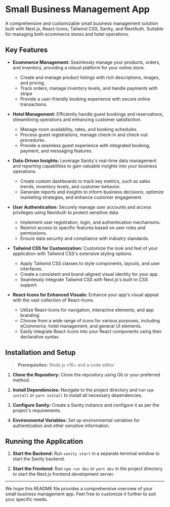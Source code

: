 # Small Business Management App

A comprehensive and customizable small business management solution built with Next.js, React-Icons, Tailwind CSS, Sanity, and NextAuth. Suitable for managing both ecommerce stores and hotel operations.

## Key Features

- **Ecommerce Management:** Seamlessly manage your products, orders, and inventory, providing a robust platform for your online store.

  - Create and manage product listings with rich descriptions, images, and pricing.
  - Track orders, manage inventory levels, and handle payments with stripe
  - Provide a user-friendly booking experience with secure online transactions.

- **Hotel Management:** Efficiently handle guest bookings and reservations, streamlining operations and enhancing customer satisfaction.

  - Manage room availability, rates, and booking schedules.
  - Process guest registrations, manage check-in and check-out procedures.
  - Provide a seamless guest experience with integrated booking, payment, and messaging features.

- **Data-Driven Insights:** Leverage Sanity's real-time data management and reporting capabilities to gain valuable insights into your business operations.

  - Create custom dashboards to track key metrics, such as sales trends, inventory levels, and customer behavior.
  - Generate reports and insights to inform business decisions, optimize marketing strategies, and enhance customer engagement.

- **User Authentication:** Securely manage user accounts and access privileges using NextAuth to protect sensitive data.

  - Implement user registration, login, and authentication mechanisms.
  - Restrict access to specific features based on user roles and permissions.
  - Ensure data security and compliance with industry standards.

- **Tailwind CSS for Customization:** Customize the look and feel of your application with Tailwind CSS's extensive styling options.

  - Apply Tailwind CSS classes to style components, layouts, and user interfaces.
  - Create a consistent and brand-aligned visual identity for your app.
  - Seamlessly integrate Tailwind CSS with Next.js's built-in CSS support.

- **React-Icons for Enhanced Visuals:** Enhance your app's visual appeal with the vast collection of React-Icons.

  - Utilize React-Icons for navigation, interactive elements, and app branding.
  - Choose from a wide range of icons for various purposes, including eCommerce, hotel management, and general UI elements.
  - Easily integrate React-Icons into your React components using their declarative syntax.

## Installation and Setup

> **Prerequisites:** Node.js v16+ and a code editor

1. **Clone the Repository:** Clone the repository using Git or your preferred method.

2. **Install Dependencies:** Navigate to the project directory and run `npm install` or `yarn install` to install all necessary dependencies.

3. **Configure Sanity:** Create a Sanity instance and configure it as per the project's requirements.

4. **Environmental Variables:** Set up environmental variables for authentication and other sensitive information.

## Running the Application

1. **Start the Backend:** Run `sanity start` in a separate terminal window to start the Sanity backend.

2. **Start the Frontend:** Run `npm run dev` or `yarn dev` in the project directory to start the Next.js frontend development server.

---

We hope this README file provides a comprehensive overview of your small business management app. Feel free to customize it further to suit your specific needs.
